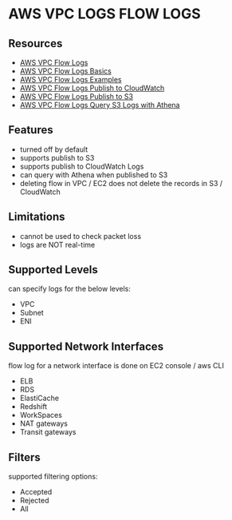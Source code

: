 # AWS VPC LOGS FLOW LOGS

## Resources

- [AWS VPC Flow Logs](https://docs.aws.amazon.com/vpc/latest/userguide/flow-logs.html)
- [AWS VPC Flow Logs Basics](https://docs.aws.amazon.com/vpc/latest/userguide/flow-logs.html#flow-logs-basics)
- [AWS VPC Flow Logs Examples](https://docs.aws.amazon.com/vpc/latest/userguide/flow-logs-records-examples.html)
- [AWS VPC Flow Logs Publish to CloudWatch](https://docs.aws.amazon.com/vpc/latest/userguide/flow-logs-cwl.html)
- [AWS VPC Flow Logs Publish to S3](https://docs.aws.amazon.com/vpc/latest/userguide/flow-logs-s3.html)
- [AWS VPC Flow Logs Query S3 Logs with Athena](https://docs.aws.amazon.com/vpc/latest/userguide/flow-logs-athena.html)

## Features

- turned off by default
- supports publish to S3
- supports publish to CloudWatch Logs
- can query with Athena when published to S3
- deleting flow in VPC / EC2 does not delete the records in S3 / CloudWatch

## Limitations

- cannot be used to check packet loss
- logs are NOT real-time

## Supported Levels

can specify logs for the below levels:

- VPC
- Subnet
- ENI

## Supported Network Interfaces

flow log for a network interface is done on EC2 console / aws CLI

- ELB
- RDS
- ElastiCache
- Redshift
- WorkSpaces
- NAT gateways
- Transit gateways

## Filters

supported filtering options:

- Accepted
- Rejected
- All
